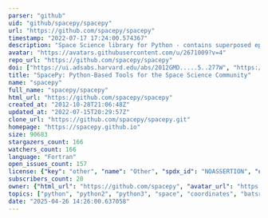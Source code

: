 ```yaml
---
parser: "github"
uid: "github/spacepy/spacepy"
url: "https://github.com/spacepy/spacepy"
timestamp: "2022-07-17 17:24:00.574367"
description: "Space Science library for Python - contains superposed epoch classes, drift shell tracing, access to magnetic field models, streamline tracing, bootstrap confidence limits, time and coordinate conversions, etc."
avatar: "https://avatars.githubusercontent.com/u/2671009?v=4"
repo_url: "https://github.com/spacepy/spacepy"
doi: ["https://ui.adsabs.harvard.edu/abs/2012GMD.....5..277W", "https://ui.adsabs.harvard.edu/abs/2014ascl.soft01002M/abstract"]
title: "SpacePy: Python-Based Tools for the Space Science Community"
name: "spacepy"
full_name: "spacepy/spacepy"
html_url: "https://github.com/spacepy/spacepy"
created_at: "2012-10-28T21:06:48Z"
updated_at: "2022-07-15T20:29:57Z"
clone_url: "https://github.com/spacepy/spacepy.git"
homepage: "https://spacepy.github.io"
size: 90683
stargazers_count: 166
watchers_count: 166
language: "Fortran"
open_issues_count: 157
license: {"key": "other", "name": "Other", "spdx_id": "NOASSERTION", "url": null, "node_id": "MDc6TGljZW5zZTA="}
subscribers_count: 20
owner: {"html_url": "https://github.com/spacepy", "avatar_url": "https://avatars.githubusercontent.com/u/2671009?v=4", "login": "spacepy", "type": "Organization"}
topics: ["python", "python2", "python3", "space", "coordinates", "batsrus", "swmf", "cdf"]
date: "2025-04-26 14:26:00.637058"
---
```

